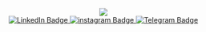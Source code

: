 <div id="header" align="center">
  <img src="https://tenor.com/view/hello-hi-happy-fun-funny-gif-16461792"/>

<div id="badges">
  <a href="https://www.linkedin.com/in/alexandra-kurmayeva-b78845244/">
    <img src="https://img.shields.io/badge/LinkedIn-blue?style=for-the-badge&logo=linkedin&logoColor=white" alt="LinkedIn Badge"/>
  </a>
   <a href="https://instagram.com/kurmayeva?igshid=YmMyMTA2M2Y=/">
    <img src="https://img.shields.io/badge/instagram-pink?style=for-the-badge&logo=instagram&logoColor=white" alt="instagram Badge"/>
  </a>
   </a>
   <a href="https://t.me/MsKurmayeva/">
    <img src="https://img.shields.io/badge/Telegram-blue?style=for-the-badge&logo=Telegram&logoColor=white" alt="Telegram Badge"/>
  </a>
</div>

<div id="badges" align="center">   
<img src="https://komarev.com/ghpvc/?username=KurmayevaA&style=flat-square&color=blue" alt=""/>
</div>
